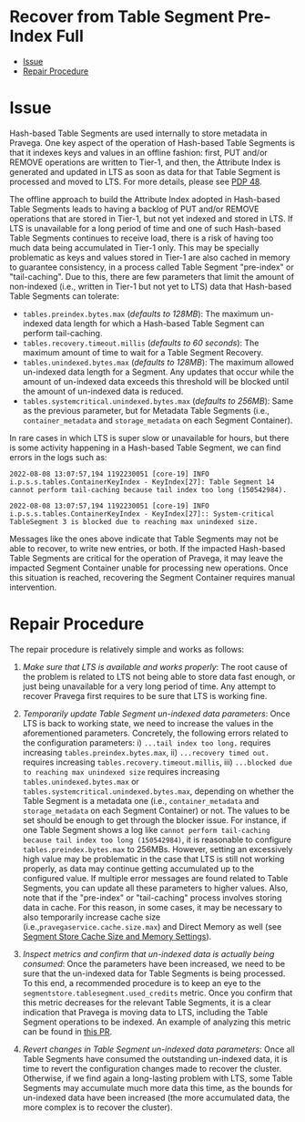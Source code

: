 <!--
Copyright Pravega Authors.

Licensed under the Apache License, Version 2.0 (the "License");
you may not use this file except in compliance with the License.
You may obtain a copy of the License at

    http://www.apache.org/licenses/LICENSE-2.0

Unless required by applicable law or agreed to in writing, software
distributed under the License is distributed on an "AS IS" BASIS,
WITHOUT WARRANTIES OR CONDITIONS OF ANY KIND, either express or implied.
See the License for the specific language governing permissions and
limitations under the License.
-->

# Recover from Table Segment Pre-Index Full

* [Issue](#issue)
* [Repair Procedure](#repair-procedure)

# Issue

Hash-based Table Segments are used internally to store metadata in Pravega.
One key aspect of the operation of Hash-based Table Segments is that it indexes keys and values in an offline fashion:
first, PUT and/or REMOVE operations are written to Tier-1, and then, the Attribute Index is generated and updated in LTS
as soon as data for that Table Segment is processed and moved to LTS. For more details, please see 
[PDP 48](https://github.com/pravega/pravega/wiki/PDP-48-(Key-Value-Tables-Beta-2)).

The offline approach to build the Attribute Index adopted in Hash-based Table Segments leads to having a backlog of
PUT and/or REMOVE operations that are stored in Tier-1, but not yet indexed and stored in LTS. If LTS is unavailable for
a long period of time and one of such Hash-based Table Segments continues to receive load, there is a risk of having too
much data being accumulated in Tier-1 only. This may be specially problematic as keys and values stored in Tier-1 are also
cached in memory to guarantee consistency, in a process called Table Segment "pre-index" or "tail-caching". Due to this, 
there are few parameters that limit the amount of non-indexed (i.e., written in Tier-1 but not yet to LTS) data that 
Hash-based Table Segments can tolerate: 
- `tables.preindex.bytes.max` (_defaults to 128MB_): The maximum un-indexed data length for which a Hash-based Table Segment can 
perform tail-caching.
- `tables.recovery.timeout.millis` (_defaults to 60 seconds_): The maximum amount of time to wait for a Table Segment Recovery.
- `tables.unindexed.bytes.max` (_defaults to 128MB_): The maximum allowed un-indexed data length for a Segment. Any updates that 
occur while the amount of un-indexed data exceeds this threshold will be blocked until the amount of un-indexed data is reduced. 
- `tables.systemcritical.unindexed.bytes.max` (_defaults to 256MB_): Same as the previous parameter, but for Metadata
Table Segments (i.e., `container_metadata` and  `storage_metadata` on each Segment Container).

In rare cases in which LTS is super slow or unavailable for hours, but there is some activity happening in a Hash-based
Table Segment, we can find errors in the logs such as:

```
2022-08-08 13:07:57,194 1192230051 [core-19] INFO i.p.s.s.tables.ContainerKeyIndex - KeyIndex[27]: Table Segment 14 cannot perform tail-caching because tail index too long (150542984).
```
```
2022-08-08 13:07:57,194 1192230051 [core-19] INFO i.p.s.s.tables.ContainerKeyIndex - KeyIndex[27]:: System-critical TableSegment 3 is blocked due to reaching max unindexed size.
```

Messages like the ones above indicate that Table Segments may not be able to recover, to write new entries, or both.
If the impacted Hash-based Table Segments are critical for the operation of Pravega, it may leave the impacted Segment
Container unable for processing new operations. Once this situation is reached, recovering the Segment Container requires 
manual intervention.

# Repair Procedure

The repair procedure is relatively simple and works as follows:

1. _Make sure that LTS is available and works properly_: The root cause of the problem is related to LTS not being able
to store data fast enough, or just being unavailable for a very long period of time. Any attempt to recover Pravega
first requires to be sure that LTS is working fine.


2. _Temporarily update Table Segment un-indexed data parameters_: Once LTS is back to working state, we need to increase
the values in the aforementioned parameters. Concretely, the following errors related to the configuration parameters:
i) `...tail index too long.` requires increasing `tables.preindex.bytes.max`, 
ii) `...recovery timed out.` requires increasing `tables.recovery.timeout.millis`, 
iii) `...blocked due to reaching max unindexed size` requires increasing `tables.unindexed.bytes.max` or
`tables.systemcritical.unindexed.bytes.max`, depending on whether the Table Segment is a metadata one (i.e., 
`container_metadata` and `storage_metadata` on each Segment Container) or not.
The values to be set should be enough to get through the blocker issue. For instance, if one Table Segment shows a log
like `cannot perform tail-caching because tail index too long (150542984)`, it is reasonable to configure
`tables.preindex.bytes.max` to 256MBs. However, setting an excessively high value may be problematic in the case that
LTS is still not working properly, as data may continue getting accumulated up to the configured value.
If multiple error messages are found related to Table Segments, you can update all these parameters to higher values.
Also, note that if the "pre-index" or "tail-caching" process involves storing data in cache. For this reason, in some 
cases, it may be necessary to also temporarily increase cache size (i.e.,`pravegaservice.cache.size.max`) and Direct Memory 
as well (see [Segment Store Cache Size and Memory Settings](https://cncf.pravega.io/docs/nightly/admin-guide/segmentstore-memory)).


3. _Inspect metrics and confirm that un-indexed data is actually being consumed_: Once the parameters have been increased,
we need to be sure that the un-indexed data for Table Segments is being processed. To this end, a recommended procedure
is to keep an eye to the `segmentstore.tablesegment.used_credits` metric. Once you confirm that this metric decreases
for the relevant Table Segments, it is a clear indication that Pravega is moving data to LTS, including the Table Segment 
operations to be indexed. An example of analyzing this metric can be found in [this PR](https://github.com/pravega/pravega/issues/6467). 


4. _Revert changes in Table Segment un-indexed data parameters_: Once all Table Segments have consumed the outstanding
un-indexed data, it is time to revert the configuration changes made to recover the cluster. Otherwise, if we find
again a long-lasting problem with LTS, some Table Segments may accumulate much more data this time, as the bounds
for un-indexed data have been increased (the more accumulated data, the more complex is to recover the cluster). 